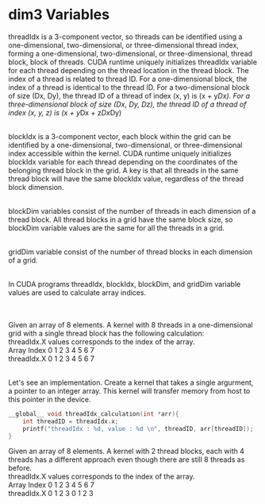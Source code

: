 # dim3 Variables

threadIdx is a 3-component vector, so threads can be identified using a one-dimensional, two-dimensional, or three-dimensional thread index, forming a one-dimensional, two-dimensional, or three-dimensional, thread block, block of threads.  CUDA runtime uniquely initializes threadIdx variable for each thread depending on the thread location in the thread block.  The index of a thread is related to thread ID. For a one-dimensional block, the index of a thread is identical to the thread ID.  For a two-dimensional block of size (Dx, Dy), the thread ID of a thread of index (x, y) is (x + y*Dx).  For a three-dimensional block of size (Dx, Dy, Dz), the thread ID of a thread of index (x, y, z) is (x + y*Dx + z*Dx*Dy)
<br/><br/>

blockIdx is a 3-component vector, each block within the grid can be identified by a one-dimensional, two-dimensional, or three-dimensional index accessible within the kernel.  CUDA runtime uniquely initializes blockIdx variable for each thread depending on the coordinates of the belonging thread block in the grid.  A key is that all threads in the same thread block will have the same blockIdx value, regardless of the thread block dimension.
<br/><br/>

blockDim variables consist of the number of threads in each dimension of a thread block.  All thread blocks in a grid have the same block size, so blockDim variable values are the same for all the threads in a grid.
<br/><br/>

gridDim variable consist of the number of thread blocks in each dimension of a grid.
<br/><br/>

In CUDA programs threadIdx, blockIdx, blockDim, and gridDim variable values are used to calculate array indices.  
<br/><br/>

Given an array of 8 elements.  A kernel with 8 threads in a one-dimensional grid with a single thread block has the following calculation:<br/>
threadIdx.X values corresponds to the index of the array.<br/>
Array Index  0    1    2    3    4    5    6    7 <br/>
threadIdx.X  0    1    2    3    4    5    6    7 <br/><br/>


Let's see an implementation.  Create a kernel that takes a single argurment, a pointer to an integer array.  This kernel will transfer memory from host to this pointer in the device.
```C++
__global__ void threadIdx_calculation(int *arr){
    int threadID = threadIdx.x;
    printf("threadIdx : %d, value : %d \n", threadID, arr[threadID]);
}
```


Given an array of 8 elements.  A kernel with 2 thread blocks, each with 4 threads has a different approach even though there are still 8 threads as before. <br/>
threadIdx.X values corresponds to the index of the array. <br/>
Array Index  0    1    2    3    4    5    6    7 <br/>
threadIdx.X  0    1    2    3    0    1    2    3 <br/><br/>
